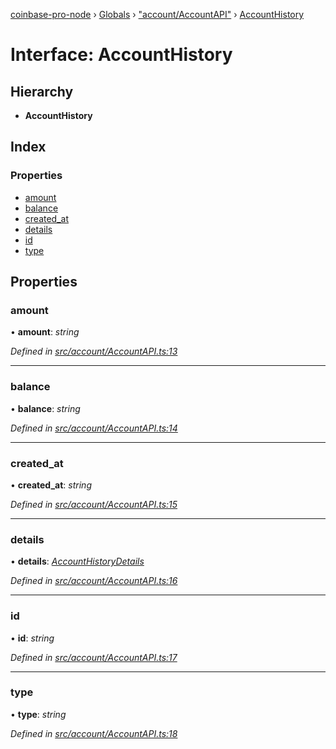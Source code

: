 [coinbase-pro-node](../README.md) › [Globals](../globals.md) › ["account/AccountAPI"](../modules/_account_accountapi_.md) › [AccountHistory](_account_accountapi_.accounthistory.md)

# Interface: AccountHistory

## Hierarchy

- **AccountHistory**

## Index

### Properties

- [amount](_account_accountapi_.accounthistory.md#amount)
- [balance](_account_accountapi_.accounthistory.md#balance)
- [created_at](_account_accountapi_.accounthistory.md#created_at)
- [details](_account_accountapi_.accounthistory.md#details)
- [id](_account_accountapi_.accounthistory.md#id)
- [type](_account_accountapi_.accounthistory.md#type)

## Properties

### amount

• **amount**: _string_

_Defined in [src/account/AccountAPI.ts:13](https://github.com/bennyn/coinbase-pro-node/blob/0085625/src/account/AccountAPI.ts#L13)_

---

### balance

• **balance**: _string_

_Defined in [src/account/AccountAPI.ts:14](https://github.com/bennyn/coinbase-pro-node/blob/0085625/src/account/AccountAPI.ts#L14)_

---

### created_at

• **created_at**: _string_

_Defined in [src/account/AccountAPI.ts:15](https://github.com/bennyn/coinbase-pro-node/blob/0085625/src/account/AccountAPI.ts#L15)_

---

### details

• **details**: _[AccountHistoryDetails](_account_accountapi_.accounthistorydetails.md)_

_Defined in [src/account/AccountAPI.ts:16](https://github.com/bennyn/coinbase-pro-node/blob/0085625/src/account/AccountAPI.ts#L16)_

---

### id

• **id**: _string_

_Defined in [src/account/AccountAPI.ts:17](https://github.com/bennyn/coinbase-pro-node/blob/0085625/src/account/AccountAPI.ts#L17)_

---

### type

• **type**: _string_

_Defined in [src/account/AccountAPI.ts:18](https://github.com/bennyn/coinbase-pro-node/blob/0085625/src/account/AccountAPI.ts#L18)_
